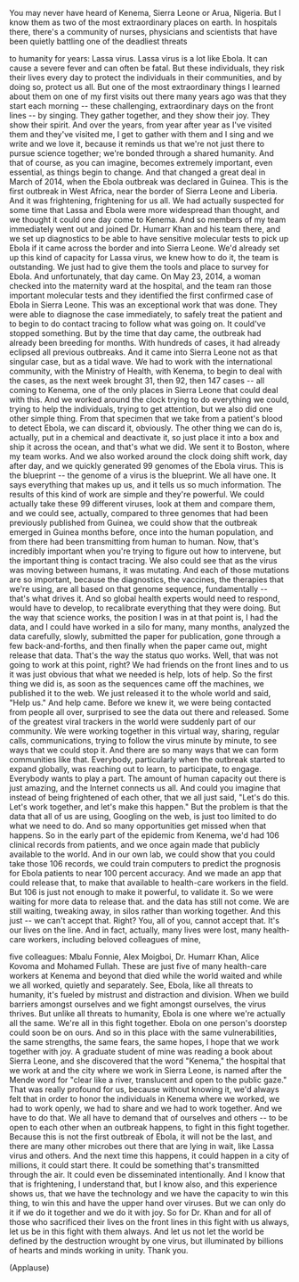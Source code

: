 
You may never have heard
of Kenema, Sierra Leone
or Arua, Nigeria.
But I know them as two of the most
extraordinary places on earth.
In hospitals there, there&#39;s a community
of nurses, physicians and scientists
that have been quietly battling
one of the deadliest threats

to humanity for years:
Lassa virus.
Lassa virus is a lot like Ebola.
It can cause a severe fever
and can often be fatal.
But these individuals,
they risk their lives every day
to protect the individuals
in their communities,
and by doing so, protect us all.
But one of the most extraordinary things
I learned about them
on one of my first visits
out there many years ago
was that they start each morning --
these challenging, extraordinary days
on the front lines -- by singing.
They gather together,
and they show their joy.
They show their spirit.
And over the years,
from year after year as I&#39;ve visited them
and they&#39;ve visited me,
I get to gather with them and I sing
and we write and we love it,
because it reminds us that we&#39;re not
just there to pursue science together;
we&#39;re bonded through a shared humanity.
And that of course, as you can imagine,
becomes extremely important,
even essential, as things begin to change.
And that changed a great deal
in March of 2014,
when the Ebola outbreak
was declared in Guinea.
This is the first outbreak in West Africa,
near the border
of Sierra Leone and Liberia.
And it was frightening,
frightening for us all.
We had actually suspected for some time
that Lassa and Ebola were more
widespread than thought,
and we thought it could
one day come to Kenema.
And so members of my team
immediately went out
and joined Dr. Humarr Khan
and his team there,
and we set up diagnostics to be able
to have sensitive molecular tests
to pick up Ebola if it came
across the border
and into Sierra Leone.
We&#39;d already set up this kind
of capacity for Lassa virus,
we knew how to do it,
the team is outstanding.
We just had to give them
the tools and place to survey for Ebola.
And unfortunately, that day came.
On May 23, 2014, a woman checked
into the maternity ward at the hospital,
and the team ran
those important molecular tests
and they identified the first
confirmed case of Ebola in Sierra Leone.
This was an exceptional
work that was done.
They were able to diagnose
the case immediately,
to safely treat the patient
and to begin to do contact tracing
to follow what was going on.
It could&#39;ve stopped something.
But by the time that day came,
the outbreak had already
been breeding for months.
With hundreds of cases, it had already
eclipsed all previous outbreaks.
And it came into Sierra Leone
not as that singular case,
but as a tidal wave.
We had to work
with the international community,
with the Ministry of Health, with Kenema,
to begin to deal with the cases,
as the next week brought 31,
then 92, then 147 cases --
all coming to Kenema,
one of the only places in Sierra Leone
that could deal with this.
And we worked around the clock
trying to do everything we could,
trying to help the individuals,
trying to get attention,
but we also did one other simple thing.
From that specimen that we take
from a patient&#39;s blood to detect Ebola,
we can discard it, obviously.
The other thing we can do is, actually,
put in a chemical and deactivate it,
so just place it into a box
and ship it across the ocean,
and that&#39;s what we did.
We sent it to Boston, where my team works.
And we also worked around the clock
doing shift work, day after day,
and we quickly generated 99 genomes
of the Ebola virus.
This is the blueprint -- the genome
of a virus is the blueprint.
We all have one.
It says everything that makes up us,
and it tells us so much information.
The results of this kind of work
are simple and they&#39;re powerful.
We could actually take
these 99 different viruses,
look at them and compare them,
and we could see, actually,
compared to three genomes
that had been previously
published from Guinea,
we could show that the outbreak
emerged in Guinea months before,
once into the human population,
and from there had been transmitting
from human to human.
Now, that&#39;s incredibly important
when you&#39;re trying to figure out
how to intervene,
but the important thing
is contact tracing.
We also could see that as the virus
was moving between humans,
it was mutating.
And each of those mutations
are so important,
because the diagnostics, the vaccines,
the therapies that we&#39;re using,
are all based on that genome
sequence, fundamentally --
that&#39;s what drives it.
And so global health experts
would need to respond,
would have to develop,
to recalibrate everything
that they were doing.
But the way that science works,
the position I was in at that point
is, I had the data,
and I could have worked
in a silo for many, many months,
analyzed the data carefully, slowly,
submitted the paper for publication,
gone through a few back-and-forths,
and then finally when the paper came out,
might release that data.
That&#39;s the way the status quo works.
Well, that was not going to work
at this point, right?
We had friends on the front lines
and to us it was just obvious
that what we needed is help,
lots of help.
So the first thing we did is,
as soon as the sequences
came off the machines,
we published it to the web.
We just released it to the whole world
and said, &quot;Help us.&quot;
And help came.
Before we knew it,
we were being contacted
from people all over,
surprised to see the data
out there and released.
Some of the greatest
viral trackers in the world
were suddenly part of our community.
We were working together
in this virtual way,
sharing, regular calls, communications,
trying to follow the virus
minute by minute,
to see ways that we could stop it.
And there are so many ways
that we can form communities like that.
Everybody, particularly when the outbreak
started to expand globally,
was reaching out to learn,
to participate, to engage.
Everybody wants to play a part.
The amount of human capacity
out there is just amazing,
and the Internet connects us all.
And could you imagine that instead
of being frightened of each other,
that we all just said, &quot;Let&#39;s do this.
Let&#39;s work together,
and let&#39;s make this happen.&quot;
But the problem is that the data
that all of us are using,
Googling on the web, is just too limited
to do what we need to do.
And so many opportunities
get missed when that happens.
So in the early part
of the epidemic from Kenema,
we&#39;d had 106 clinical records
from patients,
and we once again made that
publicly available to the world.
And in our own lab, we could show
that you could take those 106 records,
we could train computers to predict
the prognosis for Ebola patients
to near 100 percent accuracy.
And we made an app
that could release that,
to make that available
to health-care workers in the field.
But 106 is just not enough
to make it powerful,
to validate it.
So we were waiting for more data
to release that.
and the data has still not come.
We are still waiting, tweaking away,
in silos rather than working together.
And this just -- we can&#39;t accept that.
Right? You, all of you,
cannot accept that.
It&#39;s our lives on the line.
And in fact, actually,
many lives were lost,
many health-care workers,
including beloved colleagues of mine,

five colleagues:
Mbalu Fonnie, Alex Moigboi,
Dr. Humarr Khan, Alice Kovoma
and Mohamed Fullah.
These are just five
of many health-care workers
at Kenema and beyond
that died while the world waited
and while we all worked,
quietly and separately.
See, Ebola, like all threats to humanity,
it&#39;s fueled by mistrust
and distraction and division.
When we build barriers amongst ourselves
and we fight amongst ourselves,
the virus thrives.
But unlike all threats to humanity,
Ebola is one where
we&#39;re actually all the same.
We&#39;re all in this fight together.
Ebola on one person&#39;s doorstep
could soon be on ours.
And so in this place
with the same vulnerabilities,
the same strengths,
the same fears, the same hopes,
I hope that we work together with joy.
A graduate student of mine
was reading a book about Sierra Leone,
and she discovered that the word &quot;Kenema,&quot;
the hospital that we work at and the city
where we work in Sierra Leone,
is named after the Mende word
for &quot;clear like a river, translucent
and open to the public gaze.&quot;
That was really profound for us,
because without knowing it,
we&#39;d always felt
that in order to honor the individuals
in Kenema where we worked,
we had to work openly, we had to share
and we had to work together.
And we have to do that.
We all have to demand that
of ourselves and others --
to be open to each other
when an outbreak happens,
to fight in this fight together.
Because this is not the first
outbreak of Ebola,
it will not be the last,
and there are many other microbes
out there that are lying in wait,
like Lassa virus and others.
And the next time this happens,
it could happen in a city of millions,
it could start there.
It could be something
that&#39;s transmitted through the air.
It could even be
disseminated intentionally.
And I know that that is frightening,
I understand that,
but I know also,
and this experience shows us,
that we have the technology
and we have the capacity
to win this thing,
to win this and have
the upper hand over viruses.
But we can only do it if we do it together
and we do it with joy.
So for Dr. Khan
and for all of those who sacrificed
their lives on the front lines
in this fight with us always,
let us be in this fight with them always.
And let us not let the world be defined
by the destruction wrought by one virus,
but illuminated by billions
of hearts and minds
working in unity.
Thank you.

(Applause)

